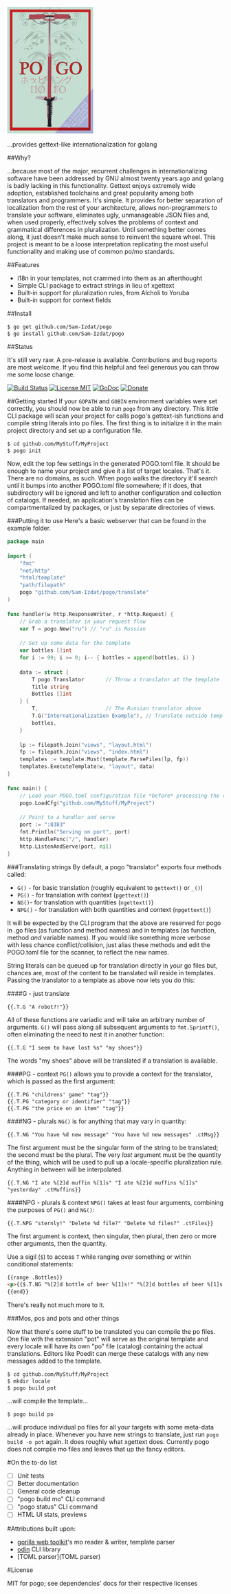 
![pogo](doc/pogo-logo.png)

...provides gettext-like internationalization for golang 

##Why?

...because most of the major, recurrent challenges in internationalizing software have been addressed by GNU almost twenty years ago and golang is badly lacking in this functionality. Gettext enjoys extremely wide adoption, established toolchains and great popularity among both translators and programmers. It's simple. It provides for better separation of localization from the rest of your architecture, allows non-programmers to translate your software, eliminates ugly, unmanageable JSON files and, when used properly, effectively solves the problems of context and grammatical differences in pluralization. Until something better comes along, it just doesn't make much sense to reinvent the square wheel. This project is meant to be a loose interpretation replicating the most useful functionality and making use of common po/mo standards.

##Features 

- i18n in your templates, not crammed into them as an afterthought
- Simple CLI package to extract strings in lieu of xgettext
- Built-in support for pluralization rules, from Alcholi to Yoruba
- Built-in support for context fields

##Install

    $ go get github.com/Sam-Izdat/pogo
    $ go install github.com/Sam-Izdat/pogo

##Status

It's still very raw. A pre-release is available. Contributions and bug reports are most welcome. If you find this helpful and feel generous you can throw me some loose change.

[![Build Status](http://drone.io/github.com/Sam-Izdat/pogo/status.png)](https://drone.io/github.com/Sam-Izdat/pogo/latest) 
[![License MIT](http://img.shields.io/badge/license-MIT-red.svg?style=flat-square)](http://opensource.org/licenses/MIT)
[![GoDoc](http://img.shields.io/badge/doc-REFERENCE-blue.svg?style=flat-square)](https://godoc.org/github.com/Sam-Izdat/pogo/translate)
[![Donate](http://img.shields.io/badge/needfood-GIVEMEMONEYS-yellow.svg?style=flat-square)](https://www.paypal.com/cgi-bin/webscr?cmd=_s-xclick&hosted_button_id=CY6VMGLZ7XA64)

##Getting started
If your `GOPATH` and `GOBIN` environment variables were set correctly, you should now be able to run `pogo` from any directory. This little CLI package will scan your project for calls pogo's gettext-ish functions and compile string literals into po files. The first thing is to initialize it in the main project directory and set up a configuration file.

    $ cd github.com/MyStuff/MyProject
    $ pogo init

Now, edit the top few settings in the generated POGO.toml file. It should be enough to name your project and give it a list of target locales. That's it. There are no domains, as such. When pogo walks the directory it'll search until it bumps into another POGO.toml file somewhere; if it does, that subdirectory will be ignored and left to another configuration and collection of catalogs. If needed, an application's translation files can be compartmentalized by packages, or just by separate directories of views.

###Putting it to use
Here's a basic webserver that can be found in the example folder.

```go
package main
    
import (
    "fmt"
    "net/http"
    "html/template"
    "path/filepath"
    pogo "github.com/Sam-Izdat/pogo/translate"
)

func handler(w http.ResponseWriter, r *http.Request) {
    // Grab a translator in your request flow
    var T = pogo.New("ru") // "ru" is Russian

    // Set up some data for the template
    var bottles []int
    for i := 99; i >= 0; i-- { bottles = append(bottles, i) }

    data := struct {
        T pogo.Translator       // Throw a translator at the template
        Title string
        Bottles []int
    } {
        T,                      // The Russian translator above
        T.G("Internationalization Example"), // Translate outside template
        bottles,
    }

    lp := filepath.Join("views", "layout.html")
    fp := filepath.Join("views", "index.html")
    templates := template.Must(template.ParseFiles(lp, fp))
    templates.ExecuteTemplate(w, "layout", data)
}

func main() {
    // Load your POGO.toml configuration file *before* processing the request
    pogo.LoadCfg("github.com/MyStuff/MyProject")

    // Point to a handler and serve
    port := ":8383"
    fmt.Println("Serving on port", port)
    http.HandleFunc("/", handler)
    http.ListenAndServe(port, nil)
}
```
###Translating strings
By default, a pogo "translator" exports four methods called:
- `G()` - for basic translation (roughly equivalent to `gettext()` or `_()`)
- `PG()` - for translation with context (`pgettext()`)
- `NG()`- for translation with quantities (`ngettext()`)
- `NPG()` - for translation with both quantities and context (`npgettext()`)

It will be expected by the CLI program that the above are reserved for pogo in .go files (as function and method names) and in templates (as function, method *and* variable names). If you would like something more verbose with less chance conflict/collision, just alias these methods and edit the POGO.toml file for the scanner, to reflect the new names. 

String literals can be queued up for translation directly in your go files but, chances are, most of the content to be translated will reside in templates. Passing the translator to a template as above now lets you do this:

####G - just translate
```
{{.T.G "A robot?!"}}
```
All of these functions are variadic and will take an arbitrary number of arguments. `G()` will pass along all subsequent arguments to `fmt.Sprintf()`, often eliminating the need to nest it in another function:

```
{{.T.G "I seem to have lost %s" "my shoes"}}
```
The words "my shoes" above will be translated if a translation is available. 

####PG - context
`PG()` allows you to provide a context for the translator, which is passed as the first argument:

```
{{.T.PG "childrens' game" "tag"}}
{{.T.PG "category or identifier" "tag"}}
{{.T.PG "the price on an item" "tag"}}
```

####NG - plurals
`NG()` is for anything that may vary in quantity:
```
{{.T.NG "You have %d new message" "You have %d new messages" .ctMsg}}
```
The first argument must be the singular form of the string to be translated; the second must be the plural. The very *last* argument must be the quantity of the thing, which will be used to pull up a locale-specific pluralization rule. Anything in between will be interpolated.

```
{{.T.NG "I ate %[2]d muffin %[1]s" "I ate %[2]d muffins %[1]s" "yesterday" .ctMuffins}}
```

####NPG - plurals & context
`NPG()` takes at least four arguments, combining the purposes of `PG()` and `NG()`:
```
{{.T.NPG "sternly!" "Delete %d file?" "Delete %d files?" .ctFiles}}
```
The first argument is context, then singular, then plural, then zero or more other arguments, then the quantity.

Use a sigil (`$`) to access `T` while ranging over something or within conditional statements:

```html
{{range .Bottles}}
<p>{{$.T.NG "%[2]d bottle of beer %[1]s!" "%[2]d bottles of beer %[1]s!" "on the wall" (.)}}</p>
{{end}}
```
There's really not much more to it.

###Mos, pos and pots and other things

Now that there's some stuff to be translated you can compile the po files. One file with the extension "pot" will serve as the original template and every locale will have its own "po" file (catalog) containing the actual translations. Editors like Poedit can merge these catalogs with any new messages added to the template. 

    $ cd github.com/MyStuff/MyProject
    $ mkdir locale
    $ pogo build pot

...will compile the template...
        
    $ pogo build po

...will produce individual po files for all your targets with some meta-data already in place. Whenever you have new strings to translate, just run `pogo build -o pot` again. It does roughly what xgettext does. Currently pogo does not compile mo files and leaves that up the fancy editors. 

#On the to-do list

- [ ] Unit tests
- [ ] Better documentation
- [ ] General code cleanup
- [ ] "pogo build mo" CLI command
- [ ] "pogo status" CLI command
- [ ] HTML UI stats, previews

#Attributions
built upon:
- [gorilla web toolkit](https://github.com/gorilla)'s mo reader & writer, template parser
- [odin](https://github.com/jwaldrip/odin) CLI library
- [TOML parser](TOML parser)

#License

MIT for pogo; see dependencies' docs for their respective licenses
